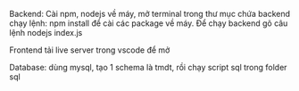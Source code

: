 Backend:
Cài npm, nodejs về máy, mở terminal trong thư mục chứa backend chạy lệnh: npm install 
để cài các package về máy. Để chạy backend gõ câu lệnh nodejs index.js

Frontend tải live server trong vscode để mở

Database: dùng mysql, tạo 1 schema là tmdt, rồi chạy script sql trong folder sql

